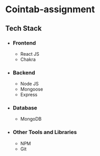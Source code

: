 # Cointab-assignment
  
## Tech Stack
 - ### Frontend 
   * React JS
   * Chakra

 - ### Backend
   * Node JS
   * Mongoose
   * Express
   
 - ### Database
   * MongoDB

 - ### Other Tools and Libraries 
   * NPM
   * Git



